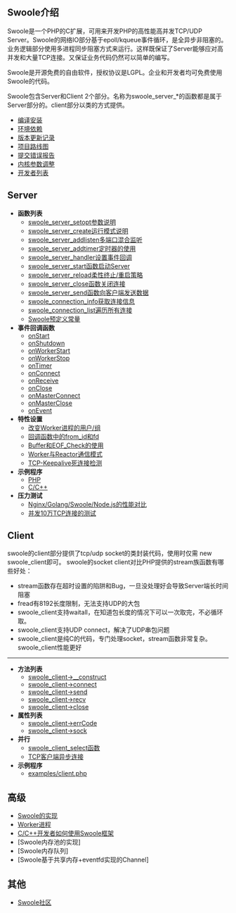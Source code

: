Swoole介绍
-----
Swoole是一个PHP的C扩展，可用来开发PHP的高性能高并发TCP/UDP Server。Swoole的网络IO部分基于epoll/kqueue事件循环，是全异步非阻塞的。 业务逻辑部分使用多进程同步阻塞方式来运行。这样既保证了Server能够应对高并发和大量TCP连接。又保证业务代码仍然可以简单的编写。

Swoole是开源免费的自由软件，授权协议是LGPL。企业和开发者均可免费使用Swoole的代码。

Swoole包含Server和Client 2个部分。名称为swoole_server_*的函数都是属于Server部分的。client部分以类的方式提供。  

* [编译安装](install.md)
* [环境依赖](dependency.md)
* [版本更新记录](project/change_log.md)
* [项目路线图](project/road_map.md)
* [提交错误报告](project/report.md)
* [内核参数调整](server/sysctl.md)
* [开发者列表](author.md)

Server
-----
* **函数列表**
    * [swoole_server_setopt参数说明](server/setting.md)
    * [swoole_server_create运行模式说明](factory_mode.md)
    * [swoole_server_addlisten多端口混合监听](addlisten.md)
    * [swoole_server_addtimer定时器的使用](timer.md)
    * [swoole_server_handler设置事件回调](event_handler.md)
    * [swoole_server_start函数启动Server](server/start.md)
    * [swoole_server_reload柔性终止/重启策略](server/reload.md)
    * [swoole_server_close函数关闭连接](server/close.md)
    * [swoole_server_send函数向客户端发送数据](server/send.md)
    * [swoole_connection_info获取连接信息](connection_info.md)
    * [swoole_connection_list遍历所有连接](connection_list.md)
    * [Swoole预定义常量](define.md)        
* **事件回调函数**  
    * [onStart](event/onStart.md)
    * [onShutdown](event/onShutdown.md)
    * [onWorkerStart](event/onWorkerStart.md)
    * [onWorkerStop](event/onWorkerStop.md)
    * [onTimer](event/onTimer.md)
    * [onConnect](event/onConnect.md)
    * [onReceive](event/onReceive.md)
    * [onClose](event/onClose.md)
    * [onMasterConnect](event/onMasterConnect.md)
    * [onMasterClose](event/onMasterClose.md)
    * [onEvent](event/onEvent.md)        
* **特性设置**
    * [改变Worker进程的用户/组](user.md)
    * [回调函数中的from_id和fd](fd.md)
    * [Buffer和EOF_Check的使用](buffer.md) 
    * [Worker与Reactor通信模式](dispatch_mod.md)
    * [TCP-Keepalive死连接检测](tcp_keepalive.md)        
* **示例程序**
    * [PHP](https://github.com/matyhtf/swoole/blob/master/examples/server.php)
    * [C/C++](https://github.com/matyhtf/swoole/blob/master/examples/server.c)    
* **压力测试**
    * [Nginx/Golang/Swoole/Node.js的性能对比](bench.md) 
    * [并发10万TCP连接的测试](c100k.md)

Client
-----
swoole的client部分提供了tcp/udp socket的类封装代码，使用时仅需 new swoole_client即可。
swoole的socket client对比PHP提供的stream族函数有哪些好处：

* stream函数存在超时设置的陷阱和Bug，一旦没处理好会导致Server端长时间阻塞
* fread有8192长度限制，无法支持UDP的大包
* swoole_client支持waitall，在知道包长度的情况下可以一次取完，不必循环取。
* swoole_client支持UDP connect，解决了UDP串包问题
* swoole_client是纯C的代码，专门处理socket，stream函数非常复杂。swoole_client性能更好  

-----
* **方法列表**
    * [swoole_client->__construct](client/construct.md)
    * [swoole_client->connect](client/connect.md)
    * [swoole_client->send](client/send.md)
    * [swoole_client->recv](client/recv.md)
    * [swoole_client->close](client/close.md)
* **属性列表**
    * [swoole_client->errCode](client/errCode.md)
    * [swoole_client->sock](client/sock.md)
* **并行**
    * [swoole_client_select函数](client/select.md)
    * [TCP客户端异步连接](client/async_connect.md)
* **示例程序**
    * [examples/client.php](https://github.com/matyhtf/swoole/blob/master/examples/client.php)


高级
-----
* [Swoole的实现](swoole.md)
* [Worker进程](worker.md)
* [C/C++开发者如何使用Swoole框架](use_c.md)
* [Swoole内存池的实现]
* [Swoole内存队列]
* [Swoole基于共享内存+eventfd实现的Channel]

其他
-----
* [Swoole社区](community.md)
